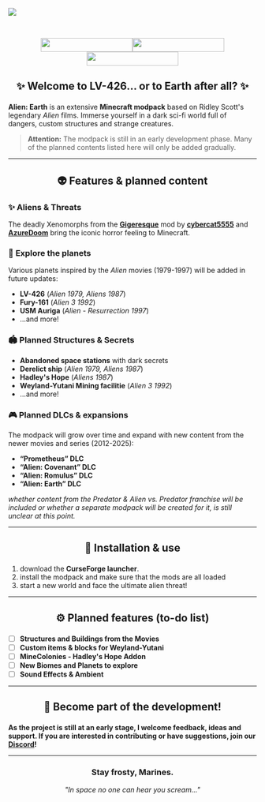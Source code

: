 <a href="https://legacy.curseforge.com/minecraft/modpacks/alien-earth" rel="nofollow"><img src="https://github.com/user-attachments/assets/dafc7540-58a7-42e3-8fcc-9c757fd74525">

<br/>
<p align="center"><a href="https://dsc.gg/britakeestudios" rel="nofollow"><img src="https://img.shields.io/discord/1337885670475300865?style=for-the-badge&logo=discord&logoColor=fff&label=Britakee Studios&labelColor=0c1323&color=f97044" width="186" height="28"></a><a href="https://curseforge.com/minecraft/modpacks/alien-earth" rel="nofollow"><img src="https://img.shields.io/curseforge/game-versions/856978?style=for-the-badge&logo=curseforge&label=Version&labelColor=0c1323&color=f97044" width="186" height="28"></a><a href="https://ko-fi.com/britakee" rel="nofollow"><img src="https://img.shields.io/static/v1?label=ko-fi&amp;message=Buy me a coffee&amp;color=f97044&amp;labelColor=0c1323&amp;style=for-the-badge&amp;logo=kofi&amp;logoColor=fff" alt="" width="186" height="28"></a>
<br/>

## <p align="center">✨ Welcome to LV-426... or to Earth after all? ✨
**Alien: Earth** is an extensive **Minecraft modpack** based on Ridley Scott's legendary *Alien* films. Immerse yourself in a dark sci-fi world full of dangers, custom structures and strange creatures. 

> **Attention:** The modpack is still in an early development phase. Many of the planned contents listed here will only be added gradually.

---

## <p align="center">👽 Features & planned content

### ✨ **Aliens & Threats**
The deadly Xenomorphs from the **[Gigeresque](https://www.curseforge.com/minecraft/mc-mods/gigeresque)** mod by **[cybercat5555](https://www.curseforge.com/members/cybercat5555/projects)** and **[AzureDoom](https://www.curseforge.com/members/azuredoomc/projects)** bring the iconic horror feeling to Minecraft.

### 🌌 **Explore the planets**
Various planets inspired by the *Alien* movies (1979-1997) will be added in future updates:
- **LV-426** (*Alien 1979, Aliens 1987*)
- **Fury-161** (*Alien 3 1992*)
- **USM Auriga** (*Alien - Resurrection 1997*)
- ...and more!

### 🏟️ **Planned Structures & Secrets**
- **Abandoned space stations** with dark secrets
- **Derelict ship** (*Alien 1979, Aliens 1987*)
- **Hadley's Hope** (*Aliens 1987*)
- **Weyland-Yutani Mining facilitie** (*Alien 3 1992*)
- ...and more!

### 🎮 **Planned DLCs & expansions**
The modpack will grow over time and expand with new content from the newer movies and series (2012-2025):
- **“Prometheus” DLC**
- **“Alien: Covenant” DLC** 
- **“Alien: Romulus” DLC**
- **“Alien: Earth” DLC**

_whether content from the Predator & Alien vs. Predator franchise will be included or whether a separate modpack will be created for it, is still unclear at this point._

---

## <p align="center">🚀 Installation & use
1. download the **CurseForge launcher**.
2. install the modpack and make sure that the mods are all loaded
3. start a new world and face the ultimate alien threat!

---

## <p align="center">⚙ Planned features (to-do list)
- [ ] **Structures and Buildings from the Movies**
- [ ] **Custom items & blocks for Weyland-Yutani**
- [ ] **MineColonies - Hadley's Hope Addon**
- [ ] **New Biomes and Planets to explore**
- [ ] **Sound Effects & Ambient**

---

## <p align="center">🌟 Become part of the development!
**As the project is still at an early stage, I welcome feedback, ideas and support. If you are interested in contributing or have suggestions, join our [Discord](https://dsc.gg/britakeestudios)!**

---

<div align="center">

### **Stay frosty, Marines.** 

_"In space no one can hear you scream..."_
